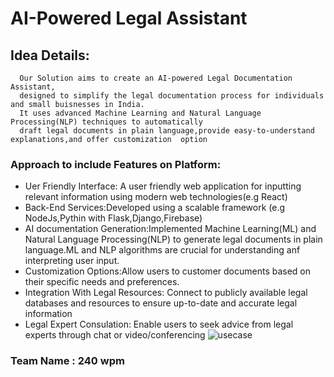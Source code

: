# AI-Powered Legal Assistant 

## Idea Details:
      Our Solution aims to create an AI-powered Legal Documentation Assistant,
      designed to simplify the legal documentation process for individuals and small buisnesses in India.
      It uses advanced Machine Learning and Natural Language Processing(NLP) techniques to automatically 
      draft legal documents in plain language,provide easy-to-understand explanations,and offer customization  option
### Approach to include Features on Platform:

  * Uer Friendly Interface: A user friendly web application for inputting relevant information using modern web technologies(e.g React)
  * Back-End Services:Developed using a scalable framework (e.g NodeJs,Pythin with Flask,Django,Firebase)
  * AI documentation Generation:Implemented Machine Learning(ML) and Natural Language Processing(NLP) to generate legal documents in plain language.ML and NLP algorithms are crucial for understanding anf interpreting user input.
  * Customization Options:Allow users to customer documents based on their specific needs and preferences.
  * Integration With Legal Resources: Connect to publicly available legal databases and resources to ensure up-to-date and accurate legal information
  * Legal Expert Consulation: Enable users to seek advice from legal experts through chat or video/conferencing 
![usecase](https://github.com/MOHINI1403/sih-round-2/assets/97459528/e3925c9b-67df-471c-a1b6-c204a5deb745)
### Team Name : 240 wpm



